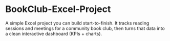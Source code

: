 # BookClub-Excel-Project
A simple Excel project you can build start-to-finish. It tracks reading sessions and meetings for a community book club, then turns that data into a clean interactive dashboard (KPIs + charts).
